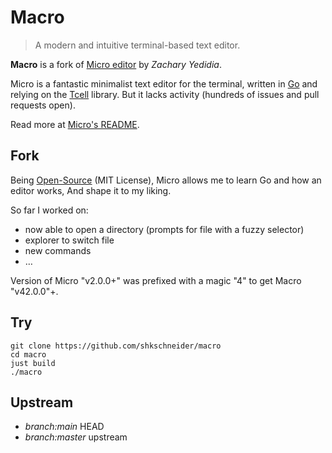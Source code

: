 # Macro

> A modern and intuitive terminal-based text editor.

**Macro** is a fork of [Micro editor](https://github.com/zyedidia/micro) by _Zachary Yedidia_.

Micro is a fantastic minimalist text editor for the terminal,
written in [Go](https://go.dev) and relying on the [Tcell](https://github.com/gdamore/tcell) library.
But it lacks activity (hundreds of issues and pull requests open).

Read more at [Micro's README](https://github.com/zyedidia/micro/blob/master/README.md).

## Fork

Being [Open-Source](https://opensource.org) (MIT License),
Micro allows me to learn Go and how an editor works,
And shape it to my liking.

So far I worked on:
- now able to open a directory (prompts for file with a fuzzy selector)
- explorer to switch file
- new commands
- …

Version of Micro "v2.0.0+" was prefixed with a magic "4" to get Macro "v42.0.0"+.

## Try

```
git clone https://github.com/shkschneider/macro
cd macro
just build
./macro
```

## Upstream

- _branch:main_ HEAD
- _branch:master_ upstream
